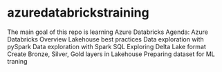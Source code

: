 # azuredatabrickstraining
The main goal of this repo is learning Azure Databricks
Agenda:
    Azure Databricks Overview
    Lakehouse best practices
    Data exploration with pySpark
    Data exploration with Spark SQL
    Exploring Delta Lake format
    Create Bronze, Silver, Gold layers in Lakehouse
    Preparing dataset for ML traning